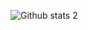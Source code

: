 ![Github stats 2](https://github-readme-stats.vercel.app/api?username=ibrahimesq&show_icons=true&theme=radical)
